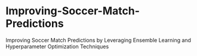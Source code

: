 # Improving-Soccer-Match-Predictions
Improving Soccer Match Predictions by Leveraging Ensemble Learning and Hyperparameter Optimization Techniques
